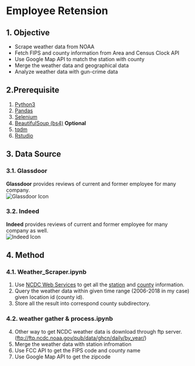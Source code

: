# Employee Retension


## 1. Objective
* Scrape weather data from NOAA
* Fetch FIPS and county information from Area and Census Clock API
* Use Google Map API to match the station with county
* Merge the weather data and geographical data
* Analyze weather data with gun-crime data

## 2.Prerequisite
1. [Python3](https://www.python.org/downloads/)
2. [Pandas](https://pypi.org/project/pandas/)
3. [Selenium](https://selenium-python.readthedocs.io/)  
4. [BeautifulSoup (bs4)](https://www.crummy.com/software/BeautifulSoup/bs4/doc/)
**Optional**
4. [tqdm](https://github.com/tqdm/tqdm)
5. [Rstudio](https://www.rstudio.com/)


## 3. Data Source

### 3.1. Glassdoor
**Glassdoor** provides reviews of current and former employee for many company.   
![Glassdoor Icon](https://hiretulane.tulane.edu/sites/hiretulane.tulane.edu/files/logo-glassdoor-color.087f3470.png=250x)  

### 3.2. Indeed
**Indeed** provides reviews of current and former employee for many company as well.  
![Indeed Icon](https://www.lifewire.com/thmb/PLDQoVGvvEeic5VObpOg7DvwTEA=/768x0/filters:no_upscale():max_bytes(150000):strip_icc()/indeed-logo-RGB-tagline-598f6af7396e5a00105fd927.jpg=250x)  


## 4. Method
### 4.1. Weather_Scraper.ipynb
1. Use [NCDC Web Services](https://www.ncdc.noaa.gov/cdo-web/webservices/v2) to get all the [station](https://www.ncdc.noaa.gov/cdo-web/webservices/v2#stations) and [county](https://www.ncdc.noaa.gov/cdo-web/webservices/v2#locations) information.
2. Query the weather data within given time range (2006-2018 in my case) given location id (county id).
3. Store all the result into correspond county subdirectory. 

### 4.2. weather gather & process.ipynb
4. Other way to get NCDC weather data is download through ftp server. (ftp://ftp.ncdc.noaa.gov/pub/data/ghcn/daily/by_year/)
5. Merge the weather data with station infromation
6. Use FCC API to get the FIPS code and county name
7. Use Google Map API to get the zipcode

